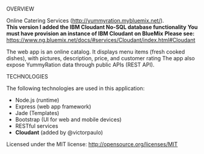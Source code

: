 
OVERVIEW

Online Catering Services (http://yummyration.mybluemix.net/).  
**This version I added the IBM Cloudant No-SQL database functionality**
**You must have provision an instance of IBM Cloudant on BlueMix**
**Please see:** https://www.ng.bluemix.net/docs/#services/Cloudant/index.html#Cloudant
 
The web app is an online catalog. It displays menu items (fresh cooked dishes), with pictures, description, price, and customer rating
The app also expose YummyRation data through public APIs (REST API).


TECHNOLOGIES

The following technologies are used in this application:
- Node.js (runtime)
- Express (web app framework)
- Jade (Templates)
- Bootstrap (UI for web and mobile devices)
- RESTful services 
- **Cloudant** (added by @victorpaulo)

Licensed under the MIT license: http://opensource.org/licenses/MIT
